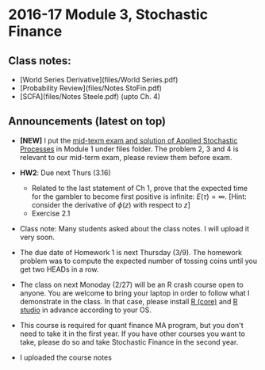# 2016-17 Module 3, Stochastic Finance

## Class notes: 

* [World Series Derivative](files/World Series.pdf)
* [Probability Review](files/Notes StoFin.pdf)
* [SCFA](files/Notes Steele.pdf) (upto Ch. 4)


## Announcements (latest on top)
* __[NEW]__ I put the [mid-texm exam and solution of Applied Stochastic Processes](https://github.com/PHBS/2016.M3.StoFin/blob/master/files/2016.M1.ASP_Midterm_Solution.pdf) in Module 1 under files folder. The problem 2, 3 and 4 is relevant to our mid-term exam, please review them before exam.

* __HW2__: Due next Thurs (3.16)
  * Related to the last statement of Ch 1, prove that the expected time for the gambler to become first positive is infinite: $E(\tau) = \infty$. [Hint: consider the derivative of $\phi(z)$ with respect to $z$]
  * Exercise 2.1

* Class note: Many students asked about the class notes. I will upload it very soon.

* The due date of Homework 1 is next Thursday (3/9). The homework problem was to compute the expected number of tossing coins until you get two HEADs in a row.

* The class on next Monoday (2/27) will be an R crash course open to anyone. You are welcome to bring your laptop in order to follow what I demonstrate in the class. In that case, please install [R (core)](https://cran.r-project.org/) and [R studio](https://www.rstudio.com/) in advance according to your OS.

* This course is required for quant finance MA program, but you don't need to take it in the first year. If you have other courses you want to take, please do so and take Stochastic Finance in the second year.

* I uploaded the course notes

